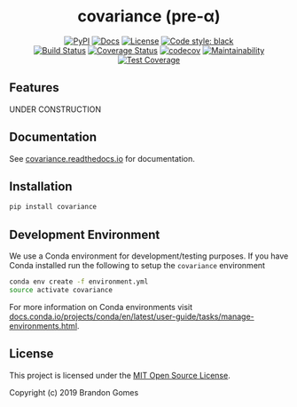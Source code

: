<div align="center">

# covariance (pre-α)

[![PyPI](https://img.shields.io/pypi/v/covariance.svg)](https://pypi.org/project/covariance)
[![Docs](https://readthedocs.org/projects/covariance/badge/)](http://covariance.readthedocs.io/en/stable/)
[![License](https://img.shields.io/github/license/replanck/covariance.svg?color=blue)](LICENSE)
[![Code style: black](https://img.shields.io/badge/code%20style-black-000000.svg)](https://github.com/ambv/black) \
[![Build Status](https://travis-ci.com/replanck/covariance.svg?branch=master)](https://travis-ci.com/replanck/covariance)
[![Coverage Status](https://coveralls.io/repos/github/replanck/covariance/badge.svg?branch=master)](https://coveralls.io/github/replanck/covariance?branch=master)
[![codecov](https://codecov.io/gh/replanck/covariance/branch/master/graph/badge.svg)](https://codecov.io/gh/replanck/covariance)
[![Maintainability](https://api.codeclimate.com/v1/badges/73bb356e40549d86b1c9/maintainability)](https://codeclimate.com/github/replanck/covariance/maintainability)
[![Test Coverage](https://api.codeclimate.com/v1/badges/73bb356e40549d86b1c9/test_coverage)](https://codeclimate.com/github/replanck/covariance/test_coverage)

</div>

## Features

UNDER CONSTRUCTION


## Documentation

See [covariance.readthedocs.io](http://covariance.readthedocs.io/) for documentation.


## Installation

```bash
pip install covariance
```


## Development Environment

We use a Conda environment for development/testing purposes. If you have Conda installed run the following to setup the `covariance` environment

```bash
conda env create -f environment.yml
source activate covariance
```

For more information on Conda environments visit [docs.conda.io/projects/conda/en/latest/user-guide/tasks/manage-environments.html](https://docs.conda.io/projects/conda/en/latest/user-guide/tasks/manage-environments.html).


## License

This project is licensed under the [MIT Open Source License](LICENSE).

Copyright (c) 2019 Brandon Gomes 
